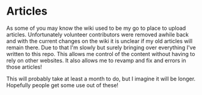# Articles

As some of you may know the wiki used to be my go to place to upload articles. Unfortunately volunteer contributors were removed awhile back and with the current changes on the wiki it is unclear if my old articles will remain there. Due to that I'm slowly but surely bringing over everything I've written to this repo. This allows me control of the content without having to rely on other websites. It also allows me to revamp and fix and errors in those articles!

This will probably take at least a month to do, but I imagine it will be longer. Hopefully people get some use out of these!
